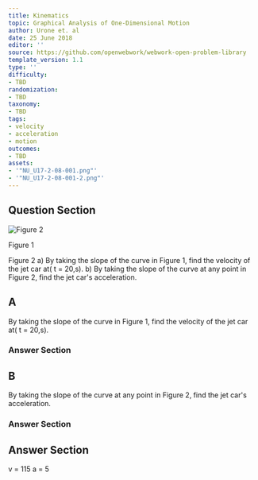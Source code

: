 ```yaml
---
title: Kinematics
topic: Graphical Analysis of One-Dimensional Motion
author: Urone et. al
date: 25 June 2018
editor: ''
source: https://github.com/openwebwork/webwork-open-problem-library
template_version: 1.1
type: ''
difficulty:
- TBD
randomization:
- TBD
taxonomy:
- TBD
tags:
- velocity
- acceleration
- motion
outcomes:
- TBD
assets:
- '"NU_U17-2-08-001.png"'
- '"NU_U17-2-08-001-2.png"'
---
```


## Question Section 

![Figure 2]("NU_U17-2-08-001-2.png")

Figure 1
 

Figure 2
a) By taking the slope of the curve in Figure 1, find the velocity of the jet car at( t = 20,s).
b) By taking the slope of the curve at any point in Figure 2, find the jet car's acceleration.

## A
By taking the slope of the curve in Figure 1, find the velocity of the jet car at( t = 20,s).
### Answer Section
## B
By taking the slope of the curve at any point in Figure 2, find the jet car's acceleration.
### Answer Section


## Answer Section

v = 115
a = 5